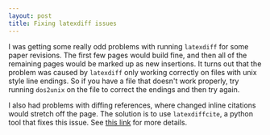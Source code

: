 ```yaml
---
layout: post
title: Fixing latexdiff issues
---
```


I was getting some really odd problems with running `latexdiff` for some paper revisions. The first few pages would build fine, and then all of the remaining pages would be marked up as new insertions. It turns out that the problem was caused by `latexdiff` only working correctly on files with unix style line endings. So if you have a file that doesn't work properly, try running `dos2unix` on the file to correct the endings and then try again.

I also had problems with diffing references, where changed inline citations would stretch off the page. The solution is to use `latexdiffcite`, a python tool that fixes this issue. See [this link](https://pypi.python.org/pypi/latexdiffcite) for more details.
